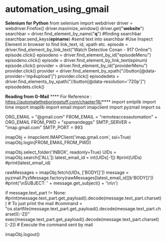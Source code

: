 # automation_using_gmail

****Selenium for Python****
from selenium import webdriver
driver = webdriver.Firefox()
driver.maximize_window()
driver.get("**website**")
searchbar = driver.find_element_by_name("**q**") #finding searchbar
searchbar.send_keys(**epiname**) #send text into searchbar
#Use Inspect Element in browser to find link_text, id, xpath etc.
episode = driver.find_element_by_link_text("Watch Detective Conan - 917 Online")
episode.click()
episodeno = driver.find_element_by_id("episodeMenu")
episodeno.click()
episode = driver.find_element_by_link_text(epinum)
episode.click()
provider = driver.find_element_by_id("providerMenu")
provider.click()
provider = driver.find_element_by_xpath("//button[@data-provider='mp4upload']")
provider.click()
episodedets = driver.find_elements_by_xpath("//button[@data-resolution='720p']")
episodedets.click()


****Reading from G-Mail****
**** For Reference : https://automatetheboringstuff.com/chapter16/****
import smtplib
import time
import imaplib
import email
import imapclient
import pyzmail
import os

ORG_EMAIL   = "@gmail.com"
FROM_EMAIL  = "remoteaccesautomation" + ORG_EMAIL
FROM_PWD    = "spamandeggs"
SMTP_SERVER = "imap.gmail.com"
SMTP_PORT   = 993

imapObj = imapclient.IMAPClient('imap.gmail.com', ssl=True)
imapObj.login(FROM_EMAIL,FROM_PWD)

imapObj.select_folder('INBOX', readonly=True)
UIDs = imapObj.search(['ALL'])
latest_email_id = int(UIDs[-1])
#print(UIDs)
#print(latest_email_id)

rawMessages = imapObj.fetch(UIDs, ['BODY[]'])
message = pyzmail.PyzMessage.factory(rawMessages[latest_email_id][b'BODY[]'])
#print('\nSUBJECT: ' + message.get_subject() + '\n\n') 


if message.text_part != None:
    #print(message.text_part.get_payload().decode(message.text_part.charset)) # To just print the mail
    #command = "os.startfile(message.text_part.get_payload().decode(message.text_part.charset)[:-2])"
    exec(message.text_part.get_payload().decode(message.text_part.charset)[:-2]) # Execute the command sent by mail

imapObj.logout()
